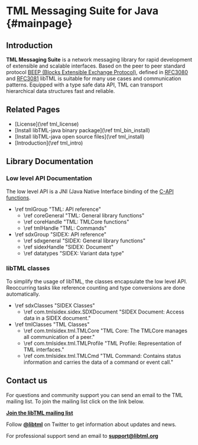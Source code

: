 # TML Messaging Suite for Java {#mainpage}

## Introduction ##

**TML Messaging Suite** is a network messaging library for rapid development of extensible and scalable interfaces. Based on the peer to peer standard protocol [BEEP (Blocks Extensible Exchange Protocol)](http://www.beepcore.org), defined in [RFC3080](https://tools.ietf.org/html/rfc3080) and [RFC3081](https://tools.ietf.org/html/rfc3081) libTML is suitable for many use cases and communication patterns. Equipped with a type safe data API, TML can transport hierarchical data structures fast and reliable.

## Related Pages ##

  - [License](\ref tml_license)
  - [Install libTML-java binary package](\ref tml_bin_install)
  - [Install libTML-java open source files](\ref tml_install)
  - [Introduction](\ref tml_intro)


## Library Documentation ##

### Low level API Documentation ###

The low level API is a JNI (Java Native Interface binding of the [C-API functions](http://libtml.org/docs/libtml-c-html/). 

  - \ref tmlGroup "TML: API reference"
  	- \ref coreGeneral "TML: General library functions"
  	- \ref coreHandle "TML: TMLCore functions"
  	- \ref tmlHandle "TML: Commands"
  - \ref sdxGroup "SIDEX: API reference"
  	- \ref sdxgeneral "SIDEX: General library functions"
  	- \ref sidexHandle "SIDEX: Document"
  	- \ref datatypes "SIDEX: Variant data type"

### libTML classes ###

To simplify the usage of libTML, the classes encapsulate the low level API. Reoccurring tasks like reference counting and type conversions are done automatically.

  - \ref sdxClasses "SIDEX Classes"
  	- \ref com.tmlsidex.sidex.SDXDocument "SIDEX Document: Access data in a SIDEX document."
  - \ref tmlClasses "TML Classes"
  	- \ref com.tmlsidex.tml.TMLCore "TML Core: The TMLCore manages all communication of a peer."
    - \ref com.tmlsidex.tml.TMLProfile "TML Profile: Representation of TML interfaces."
    - \ref com.tmlsidex.tml.TMLCmd "TML Command: Contains status information and carries the data of a command or event call."

## Contact us ##

For questions and community support you can send an email to the TML mailing list. 
To join the mailing list click on the link below.

[<b>Join the libTML mailing list</b>](https://groups.google.com/forum/#!forum/libtml/join "Join <b>libtml<b> mailing list")

Follow [<b>\@libtml</b>](https://twitter.com/libtml) on Twitter to get information about updates and news.

For professional support send an email 
to [<b>support@libtml.org</b>](mailto:support@libtml.org "libTML professionel support")
